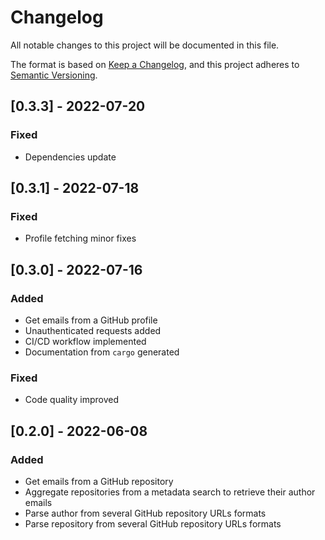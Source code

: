 # Changelog

All notable changes to this project will be documented in this file.

The format is based on [Keep a Changelog](https://keepachangelog.com/en/1.0.0/),
and this project adheres to [Semantic Versioning](https://semver.org/spec/v2.0.0.html).

## [0.3.3] - 2022-07-20

### Fixed

- Dependencies update

## [0.3.1] - 2022-07-18

### Fixed

- Profile fetching minor fixes

## [0.3.0] - 2022-07-16

### Added

- Get emails from a GitHub profile
- Unauthenticated requests added
- CI/CD workflow implemented
- Documentation from `cargo` generated

### Fixed

- Code quality improved

## [0.2.0] - 2022-06-08

### Added

- Get emails from a GitHub repository
- Aggregate repositories from a metadata search to retrieve their author emails
- Parse author from several GitHub repository URLs formats
- Parse repository from several GitHub repository URLs formats
